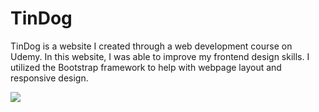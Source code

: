 <h1>TinDog</h1>

TinDog is a website I created through a web development course on Udemy. 
In this website, I was able to improve my frontend design skills.
I utilized the Bootstrap framework to help with webpage layout and responsive design.

![](TinDog.gif)
